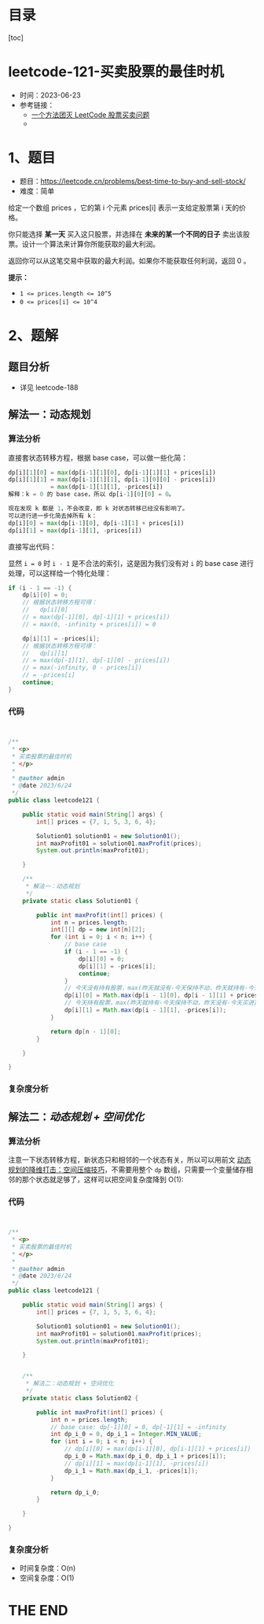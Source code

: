 # 目录

[toc]

# leetcode-121-买卖股票的最佳时机

- 时间：2023-06-23
- 参考链接：
  - [一个方法团灭 LeetCode 股票买卖问题](https://labuladong.gitee.io/algo/di-er-zhan-a01c6/yong-dong--63ceb/yi-ge-fang-3b01b/)
  - 




# 1、题目

- 题目：https://leetcode.cn/problems/best-time-to-buy-and-sell-stock/
- 难度：简单



给定一个数组 prices ，它的第 i 个元素 prices[i] 表示一支给定股票第 i 天的价格。

你只能选择 **某一天** 买入这只股票，并选择在 **未来的某一个不同的日子** 卖出该股票。设计一个算法来计算你所能获取的最大利润。

返回你可以从这笔交易中获取的最大利润。如果你不能获取任何利润，返回 0 。



**提示：**

+ `1 <= prices.length <= 10^5`
+ `0 <= prices[i] <= 10^4`



# 2、题解

## 题目分析

- 详见 leetcode-188

## 解法一：动态规划

### 算法分析

直接套状态转移方程，根据 base case，可以做一些化简：

```python
dp[i][1][0] = max(dp[i-1][1][0], dp[i-1][1][1] + prices[i])
dp[i][1][1] = max(dp[i-1][1][1], dp[i-1][0][0] - prices[i]) 
            = max(dp[i-1][1][1], -prices[i])
解释：k = 0 的 base case，所以 dp[i-1][0][0] = 0。

现在发现 k 都是 1，不会改变，即 k 对状态转移已经没有影响了。
可以进行进一步化简去掉所有 k：
dp[i][0] = max(dp[i-1][0], dp[i-1][1] + prices[i])
dp[i][1] = max(dp[i-1][1], -prices[i])
```

直接写出代码：



显然 `i = 0` 时 `i - 1` 是不合法的索引，这是因为我们没有对 `i` 的 base case 进行处理，可以这样给一个特化处理：

```java
if (i - 1 == -1) {
    dp[i][0] = 0;
    // 根据状态转移方程可得：
    //   dp[i][0] 
    // = max(dp[-1][0], dp[-1][1] + prices[i])
    // = max(0, -infinity + prices[i]) = 0

    dp[i][1] = -prices[i];
    // 根据状态转移方程可得：
    //   dp[i][1] 
    // = max(dp[-1][1], dp[-1][0] - prices[i])
    // = max(-infinity, 0 - prices[i]) 
    // = -prices[i]
    continue;
}
```



### 代码

```java


/**
 * <p>
 * 买卖股票的最佳时机
 * </p>
 *
 * @author admin
 * @date 2023/6/24
 */
public class leetcode121 {

    public static void main(String[] args) {
        int[] prices = {7, 1, 5, 3, 6, 4};

        Solution01 solution01 = new Solution01();
        int maxProfit01 = solution01.maxProfit(prices);
        System.out.println(maxProfit01);

    }

    /**
     * 解法一：动态规划
     */
    private static class Solution01 {

        public int maxProfit(int[] prices) {
            int n = prices.length;
            int[][] dp = new int[n][2];
            for (int i = 0; i < n; i++) {
                // base case
                if (i - 1 == -1) {
                    dp[i][0] = 0;
                    dp[i][1] = -prices[i];
                    continue;
                }
                // 今天没有持有股票，max(昨天就没有-今天保持不动，昨天就持有-今天卖出)
                dp[i][0] = Math.max(dp[i - 1][0], dp[i - 1][1] + prices[i]);
                // 今天持有股票，max(昨天就持有-今天保持不动，昨天没有-今天买进)
                dp[i][1] = Math.max(dp[i - 1][1], -prices[i]);
            }

            return dp[n - 1][0];
        }

    }

}

```





### 复杂度分析





## 解法二：*动态规划* *+* *空间优化*

### 算法分析

注意一下状态转移方程，新状态只和相邻的一个状态有关，所以可以用前文 [动态规划的降维打击：空间压缩技巧](https://labuladong.gitee.io/algo/di-er-zhan-a01c6/dong-tai-g-a223e/dui-dong-t-8e7bf/)，不需要用整个 `dp` 数组，只需要一个变量储存相邻的那个状态就足够了，这样可以把空间复杂度降到 O(1):



### 代码

```java


/**
 * <p>
 * 买卖股票的最佳时机
 * </p>
 *
 * @author admin
 * @date 2023/6/24
 */
public class leetcode121 {

    public static void main(String[] args) {
        int[] prices = {7, 1, 5, 3, 6, 4};

        Solution01 solution01 = new Solution01();
        int maxProfit01 = solution01.maxProfit(prices);
        System.out.println(maxProfit01);

    }


    /**
     * 解法二：动态规划 + 空间优化
     */
    private static class Solution02 {

        public int maxProfit(int[] prices) {
            int n = prices.length;
            // base case: dp[-1][0] = 0, dp[-1][1] = -infinity
            int dp_i_0 = 0, dp_i_1 = Integer.MIN_VALUE;
            for (int i = 0; i < n; i++) {
                // dp[i][0] = max(dp[i-1][0], dp[i-1][1] + prices[i])
                dp_i_0 = Math.max(dp_i_0, dp_i_1 + prices[i]);
                // dp[i][1] = max(dp[i-1][1], -prices[i])
                dp_i_1 = Math.max(dp_i_1, -prices[i]);
            }

            return dp_i_0;
        }

    }

}

```





### 复杂度分析

- 时间复杂度：O(n)
- 空间复杂度：O(1)







# THE END